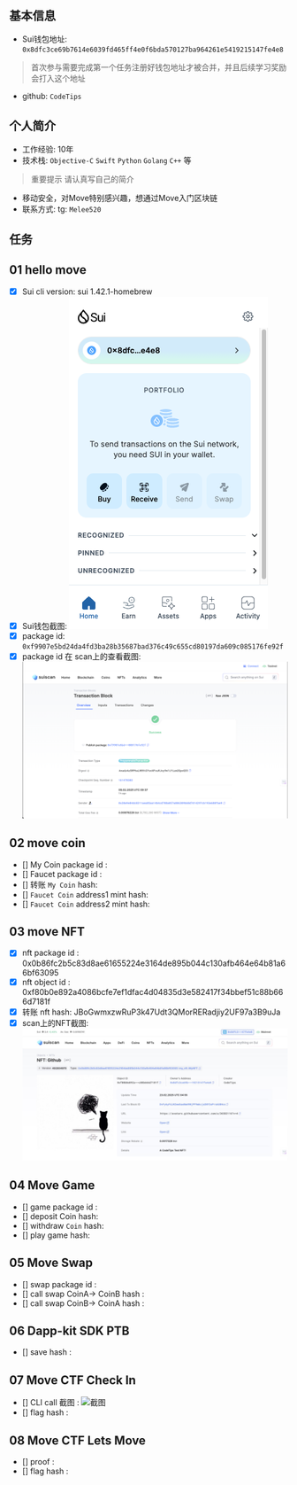 ## 基本信息
- Sui钱包地址: `0x8dfc3ce69b7614e6039fd465ff4e0f6bda570127ba964261e5419215147fe4e8`
> 首次参与需要完成第一个任务注册好钱包地址才被合并，并且后续学习奖励会打入这个地址
- github: `CodeTips`

## 个人简介
- 工作经验: 10年
- 技术栈: `Objective-C` `Swift` `Python` `Golang` `C++` 等
> 重要提示 请认真写自己的简介
- 移动安全，对Move特别感兴趣，想通过Move入门区块链
- 联系方式: tg: `Melee520` 

## 任务

##   01 hello move  
- [x] Sui cli version: sui 1.42.1-homebrew
- [x] Sui钱包截图: ![Sui钱包截图](./images/wallet.png)
- [x] package id: `0xf9907e5bd24da4fd3ba28b35687bad376c49c655cd80197da609c085176fe92f`
- [x] package id 在 scan上的查看截图:![Scan截图](./images/suiscan.png)

##   02 move coin
- [] My Coin package id : 
- [] Faucet package id : 
- [] 转账 `My Coin` hash: 
- [] `Faucet Coin` address1 mint hash:
- [] `Faucet Coin` address2 mint hash:

##   03 move NFT
- [x] nft package id : 0x0b86fc2b5c83d8ae61655224e3164de895b044c130afb464e64b81a66bf63095
- [x] nft object id : 0xf80b0e892a4086bcfe7ef1dfac4d04835d3e582417f34bbef51c88b666d7181f
- [x] 转账 nft  hash: JBoGwmxzwRuP3k47Udt3QMorRERadjiy2UF97a3B9uJa
- [x] scan上的NFT截图:![Scan截图](./images/nft.png)

##   04 Move Game
- [] game package id :
- [] deposit Coin hash:
- [] withdraw `Coin` hash:
- [] play game hash:

##   05 Move Swap
- [] swap package id :
- [] call swap CoinA-> CoinB  hash :
- [] call swap CoinB-> CoinA  hash :

##   06 Dapp-kit SDK PTB
- [] save hash :

##   07 Move CTF Check In
- [] CLI call 截图 : ![截图](./images/你的图片地址)
- [] flag hash :

##   08 Move CTF Lets Move
- [] proof : 
- [] flag hash :

